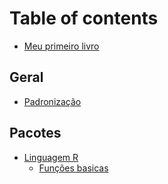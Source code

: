 # Table of contents

* [Meu primeiro livro](README.md)

## Geral

* [Padronização](geral/padronizacao.md)

## Pacotes

* [Linguagem R](pacotes/untitled/README.md)
  * [Funções basicas](pacotes/untitled/funcoes-basicas.md)
